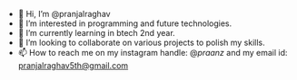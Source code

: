 - 👋 Hi, I’m @pranjalraghav
- 👀 I’m interested in programming and future technologies.
- 🌱 I’m currently learning in btech 2nd year.
- 💞️ I’m looking to collaborate on various projects to polish my skills.
- 📫 How to reach me on my instagram handle: @_praanz_ and my email id: pranjalraghav5th@gmail.com

<!---
pranjalraghav/pranjalraghav is a ✨ special ✨ repository because its `README.md` (this file) appears on your GitHub profile.
You can click the Preview link to take a look at your changes.
--->
